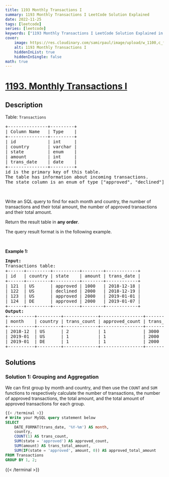 ```yaml
---
title: 1193 Monthly Transactions I
summary: 1193 Monthly Transactions I LeetCode Solution Explained
date: 2022-11-25
tags: [leetcode]
series: [leetcode]
keywords: ["1193 Monthly Transactions I LeetCode Solution Explained in all languages", "1193 Monthly Transactions I", "LeetCode", "leetcode solution in Python3 C++ Java Go PHP Ruby Swift TypeScript Rust C# JavaScript C", "GeeksforGeeks", "InterviewBit", "Coding Ninjas", "HackerRank", "HackerEarth", "CodeChef", "TopCoder", "AlgoExpert", "freeCodeCamp", "Codeforces", "GitHub", "AtCoder", "Samir Paul"]
cover:
    image: https://res.cloudinary.com/samirpaul/image/upload/w_1100,c_fit,co_rgb:FFFFFF,l_text:Arial_75_bold:1193 Monthly Transactions I - Solution Explained/problem-solving.webp
    alt: 1193 Monthly Transactions I
    hiddenInList: true
    hiddenInSingle: false
math: true
---
```



# [1193. Monthly Transactions I](https://leetcode.com/problems/monthly-transactions-i)


## Description

<p>Table: <code>Transactions</code></p>

<pre>
+---------------+---------+
| Column Name   | Type    |
+---------------+---------+
| id            | int     |
| country       | varchar |
| state         | enum    |
| amount        | int     |
| trans_date    | date    |
+---------------+---------+
id is the primary key of this table.
The table has information about incoming transactions.
The state column is an enum of type [&quot;approved&quot;, &quot;declined&quot;].
</pre>

<p>&nbsp;</p>

<p>Write an SQL query to find for each month and country, the number of transactions and their total amount, the number of approved transactions and their total amount.</p>

<p>Return the result table in <strong>any order</strong>.</p>

<p>The query result format is in the following example.</p>

<p>&nbsp;</p>
<p><strong class="example">Example 1:</strong></p>

<pre>
<strong>Input:</strong> 
Transactions table:
+------+---------+----------+--------+------------+
| id   | country | state    | amount | trans_date |
+------+---------+----------+--------+------------+
| 121  | US      | approved | 1000   | 2018-12-18 |
| 122  | US      | declined | 2000   | 2018-12-19 |
| 123  | US      | approved | 2000   | 2019-01-01 |
| 124  | DE      | approved | 2000   | 2019-01-07 |
+------+---------+----------+--------+------------+
<strong>Output:</strong> 
+----------+---------+-------------+----------------+--------------------+-----------------------+
| month    | country | trans_count | approved_count | trans_total_amount | approved_total_amount |
+----------+---------+-------------+----------------+--------------------+-----------------------+
| 2018-12  | US      | 2           | 1              | 3000               | 1000                  |
| 2019-01  | US      | 1           | 1              | 2000               | 2000                  |
| 2019-01  | DE      | 1           | 1              | 2000               | 2000                  |
+----------+---------+-------------+----------------+--------------------+-----------------------+
</pre>

## Solutions

### Solution 1: Grouping and Aggregation

We can first group by month and country, and then use the `COUNT` and `SUM` functions to respectively calculate the number of transactions, the number of approved transactions, the total amount, and the total amount of approved transactions for each group.

<!-- tabs:start -->

```sql
{{< /terminal >}}
# Write your MySQL query statement below
SELECT
    DATE_FORMAT(trans_date, '%Y-%m') AS month,
    country,
    COUNT(1) AS trans_count,
    SUM(state = 'approved') AS approved_count,
    SUM(amount) AS trans_total_amount,
    SUM(IF(state = 'approved', amount, 0)) AS approved_total_amount
FROM Transactions
GROUP BY 1, 2;
```
{{< /terminal >}}

<!-- tabs:end -->

<!-- end -->
